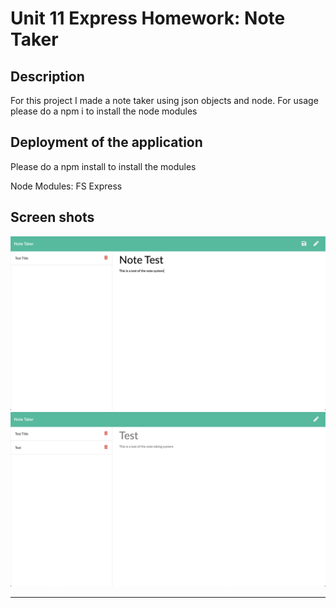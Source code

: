 # Unit 11 Express Homework: Note Taker

## Description

For this project I made a note taker using json objects and node.
For usage please do a npm i to install the node modules


## Deployment of the application

Please do a npm install to install the modules

Node Modules:
  FS
  Express

## Screen shots
![Initial Note ](./Assets/Initialnote.png)
![Saved Note](./Assets/savednote.png)



- - -







